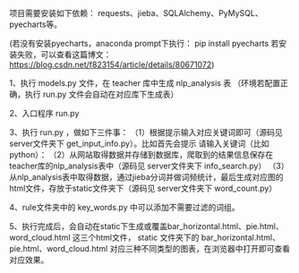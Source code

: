 项目需要安装如下依赖：
requests、jieba、SQLAlchemy、PyMySQL、pyecharts等。

(若没有安装pyecharts，anaconda prompt下执行： pip install pyecharts
若安装失败，可以查看这篇博文：https://blog.csdn.net/f823154/article/details/80671072)

1、执行 models.py 文件，在 teacher 库中生成 nlp_analysis 表 （环境若配置正确，执行 run.py 文件会自动在对应库下生成表）

2、入口程序 run.py

3、执行 run.py ，做如下三件事：
（1）根据提示输入对应关键词即可（源码见 server文件夹下 get_input_info.py）。比如首先会提示  请输入关键词（比如python）：
（2）从网站取得数据并存储到数据库，爬取到的结果信息保存在teacher库的nlp_analysis表中（源码见 server文件夹下 info_search.py）
（3）从nlp_analysis表中取得数据，通过jieba分词并做词频统计，最后生成对应图的html文件，存放于static文件夹下（源码见 server文件夹下 word_count.py）

4、rule文件夹中的 key_words.py 中可以添加不需要过滤的词组。

5、执行完成后，会自动在static下生成或覆盖bar_horizontal.html、pie.html、word_cloud.html 这三个html文件，
static 文件夹下的 bar_horizontal.html、pie.html、word_cloud.html 对应三种不同类型的图表，在浏览器中打开即可查看对应效果。
